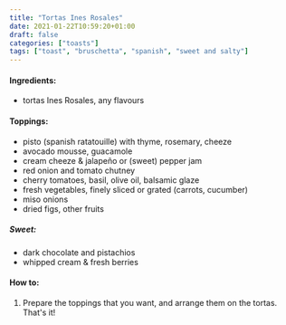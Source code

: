 ```yaml
---
title: "Tortas Ines Rosales"
date: 2021-01-22T10:59:20+01:00
draft: false
categories: ["toasts"]
tags: ["toast", "bruschetta", "spanish", "sweet and salty"]
---
```


#### Ingredients:

* tortas Ines Rosales, any flavours


#### Toppings:

* pisto (spanish ratatouille) with thyme, rosemary, cheeze
* avocado mousse, guacamole 
* cream cheeze & jalapeño or (sweet) pepper jam
* red onion and tomato chutney
* cherry tomatoes, basil, olive oil, balsamic glaze
* fresh vegetables, finely sliced or grated (carrots, cucumber)
* miso onions
* dried figs, other fruits

##### Sweet:

* dark chocolate and pistachios
* whipped cream & fresh berries

#### How to:

1. Prepare the toppings that you want, and arrange them on the tortas. That's it!


